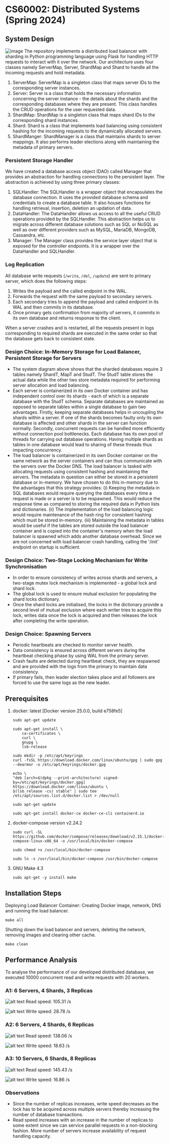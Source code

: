 # CS60002: Distributed Systems (Spring 2024)

## System Design

![image](images/system_diagram.png)
The repository implements a distributed load balancer with sharding in Python programming language using Flask for handling HTTP requests to interact with it over the network. Our architecture uses four classes namely ServerMap, Server, ShardMap and Shard to handle all the incoming requests and hold metadata.

<ol>
<li>ServerMap: ServerMap is a singleton class that maps server IDs to the corresponding server instances.</li>
<li>Server: Server is a class that holds the necessary information concerning the server instance - the details about the shards and the corresponding databases where they are present. This class handles the CRUD operations for the user requested data.</li>
<li>ShardMap: ShardMap is a singleton class that maps shard IDs to the corresponding shard instances.</li>
<li>Shard: Shard is a class that implements load balancing using consistent hashing for the incoming requests to the dynamically allocated servers.</li>
<li>ShardManger: ShardManager is a class that maintains shards to server mappings. It also performs leader elections along with maintaining the metadata of primary servers.</li>
</ol>

### Persistent Storage Handler

We have created a database access object (DAO) called Manager that provides an abstraction for handling connections to the persistent layer. The abstraction is achieved by using three primary classes:

<ol>
<li>SQLHandler: The SQLHandler is a wrapper object that encapsulates the database connection. It uses the provided database schema and credentials to create a database table. It also houses functions for handling retrieval, insertion, deletion an updation of data.</li>
<li>DataHandler: The DataHandler allows us access to all the useful CRUD operations provided by the SQLHandler. This abstraction helps us to migrate across different database solutions such as SQL or NoSQL as well as over different providers such as MySQL, MariaDB, MongoDB, Cassandra, etc.</li>
<li>Manager: The Manager class provides the service layer object that is exposed for the controller endpoints. It is a wrapper over the DataHandler and SQLHandler.</li>
</ol>

### Log Replication

All database write requests (`/write`, `/del`, `/update`) are sent to primary server, which does the following steps:
<ol>
<li>Writes the payload and the called endpoint in the WAL.</li>
<li>Forwards the request with the same payload to secondary servers.</li>
<li>Each secondary tries to append the payload and called endpoint in its WAL and then commits in its database.</li>
<li>Once primary gets confirmation from majority of servers, it commits in its own database and returns response to the client.</li>
</ol>
When a server crashes and is restarted, all the requests present in logs corresponding to required shards are executed in the same order so that the database gets back to consistent state.

### Design Choice: In-Memory Storage for Load Balancer, Persistent Storage for Servers

- The system diagram above shows that the sharded databases require 3 tables namely ShardT, MapT and StudT. The StudT table stores the actual data while the other two store metadata required for performing server allocation and load balancing.
- Each server is containerized in its own Docker container and has independent control over its shards - each of which is a separate database with the StudT schema. Separate databases are maintained as opposed to separate tables within a single database to gain two advantages. Firstly, keeping separate databases helps in uncoupling the shards within a server. If one of the shards becomes faulty only its own database is affected and other shards in the server can function normally. Secondly, concurrent requests can be handled more efficiently without connection pool bottlenecks. Each database has its own pool of threads for carrying out database operations. Having multiple shards as tables in one database would lead to sharing of these threads thus impacting concurrency.
- The load balancer is containerized in its own Docker container on the same network as the server containers and can thus communicate with the servers over the Docker DNS. The load balancer is tasked with allocating requests using consistent hashing and maintaining the servers. The metadata in question can either be stored in a persistent database or in-memory. We have chosen to do this in-memory due to the advantages that this strategy provides: (i) Keeping the metadata in SQL databases would require querying the databases every time a request is made or a server is to be respawned. This would reduce the response time as compared to storing the required data in Python lists and dictionaries. (ii) The implementation of the load balancing logic would require maintenance of the hash ring for consistent hashing which must be stored in-memory. (iii) Maintaining the metadata in tables would be useful if the tables are stored outside the load balancer container and is copied into the container's memory when the load balancer is spawned which adds another database overhead. Since we are not concerned with load balancer crash handling, calling the '/init' endpoint on startup is sufficient.

### Design Choice: Two-Stage Locking Mechanism for Write Synchronisation

- In order to ensure consistency of writes across shards and servers, a two-stage mutex lock mechanism is implemented - a global lock and shard lock.
- The global lock is used to ensure mutual exclusion for populating the shard locks dictionary.
- Once the shard locks are initialised, the locks in the dictionary provide a second level of mutual exclusion where each writer tries to acquire this lock, writes data once the lock is acquired and then releases the lock after completing the write operation.

### Design Choice: Spawning Servers

- Periodic heartbeats are checked to monitor server health.
- Data consistency is ensured across different servers during the heartbeat checking phase by using WAL from the primary server.
- Crash faults are detected during heartbeat check, they are respawned and are provided with the logs from the primary to maintain data consistency.
- If primary fails, then leader election takes place and all followers are forced to use the same logs as the new leader. 

## Prerequisites

<ol>
<li> docker: latest [Docker version 25.0.0, build e758fe5]</li>

```
sudo apt-get update

sudo apt-get install \
    ca-certificates \
    curl \
    gnupg \
    lsb-release

sudo mkdir -p /etc/apt/keyrings
curl -fsSL https://download.docker.com/linux/ubuntu/gpg | sudo gpg --dearmor -o /etc/apt/keyrings/docker.gpg

echo \
"deb [arch=$(dpkg --print-architecture) signed-by=/etc/apt/keyrings/docker.gpg] https://download.docker.com/linux/ubuntu \
$(lsb_release -cs) stable" | sudo tee /etc/apt/sources.list.d/docker.list > /dev/null

sudo apt-get update

sudo apt-get install docker-ce docker-ce-cli containerd.io
```

<li> docker-compose version v2.24.2 </li>

```
sudo curl -SL https://github.com/docker/compose/releases/download/v2.15.1/docker-compose-linux-x86_64 -o /usr/local/bin/docker-compose

sudo chmod +x /usr/local/bin/docker-compose

sudo ln -s /usr/local/bin/docker-compose /usr/bin/docker-compose
```

<li> GNU Make 4.3</li>

```
sudo apt-get -y install make
```

</ol>

## Installation Steps

Deploying Load Balancer Container: Creating Docker image, network, DNS and running the load balancer.

```
make all
```

Shutting down the load balancer and servers, deleting the network, removing images and clearing other cache.

```
make clean
```

## Performance Analysis

To analyse the performance of our developed distributed database, we executed 10000 concurrent read and write requests with 20 workers.

### A1: 6 Servers, 4 Shards, 3 Replicas

![alt text](images/a1_read.png)
Read speed: 105.31 /s

![alt text](images/a1_write.png)
Write speed: 28.78 /s

### A2: 6 Servers, 4 Shards, 6 Replicas

![alt text](images/a2_read.png)
Read speed: 138.06 /s

![alt text](images/a2_write.png)
Write speed: 18.63 /s

### A3: 10 Servers, 6 Shards, 8 Replicas

![alt text](images/a3_read.png)
Read speed: 145.43 /s

![alt text](images/a3_write.png)
Write speed: 16.86 /s

### Observations

- Since the number of replicas increases, write speed decreases as the lock has to be acquired across multiple servers thereby increasing the number of database transactions.
- Read speed increases with an increase in the number of replicas to some extent since we can service parallel requests in a non-blocking fashion. More number of servers increase availability of request handling capacity.
